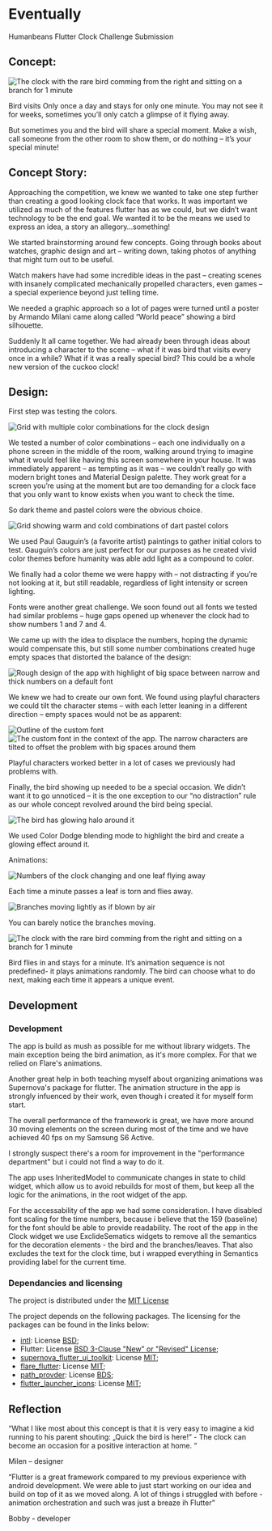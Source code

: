 # Eventually

Humanbeans Flutter Clock Challenge Submission

## Concept:

![The clock with the rare bird comming from the right and sitting on a branch for 1 minute](https://humanbeans.dev/1_Bird_Visit1.png)

Bird visits Only once a day and stays for only one minute. You may not see it for weeks, sometimes you’ll only catch a glimpse of it flying away.

But sometimes you and the bird will share a special moment. Make a wish, call someone from the other room to show them, or do nothing – it’s your special minute!

## Concept Story:

Approaching the competition, we knew we wanted to take one step further than creating a good looking clock face that works. It was important we utilized as much of the features flutter has as we could, but we didn’t want technology to be the end goal.
We wanted it to be the means we used to express an idea, a story an allegory…something!

We started brainstorming around few concepts. Going through books about watches, graphic design and art – writing down, taking photos of anything that might turn out to be useful.

Watch makers have had some incredible ideas in the past – creating scenes with insanely complicated mechanically propelled characters, even games – a special experience beyond just telling time.

We needed a graphic approach so a lot of pages were turned until a poster by Armando Milani came along called “World peace” showing a bird silhouette.

Suddenly It all came together. We had already been through ideas about introducing a character to the scene – what if it was bird that visits every once in a while? What if it was a really special bird?
This could be a whole new version of the cuckoo clock!

## Design:

First step was testing the colors.

![Grid with multiple color combinations for the clock design](https://humanbeans.dev/3.png)

We tested a number of color combinations – each one individually on a phone screen in the middle of the room, walking around trying to imagine what it would feel like having this screen somewhere in your house. It was immediately apparent – as tempting as it was – we couldn’t really go with modern bright tones and Material Design palette. They work great for a screen you’re using at the moment but are too demanding for a clock face that you only want to know exists when you want to check the time.

So dark theme and pastel colors were the obvious choice.

![Grid showing warm and cold combinations of dart pastel colors](https://humanbeans.dev/4.png)

We used Paul Gauguin’s (a favorite artist) paintings to gather initial colors to test. Gauguin’s colors are just perfect for our purposes as he created vivid color themes before humanity was able add light as a compound to color.

We finally had a color theme we were happy with – not distracting if you’re not looking at it, but still readable, regardless of light intensity or screen lighting.

Fonts were another great challenge. We soon found out all fonts we tested had similar problems – huge gaps opened up whenever the clock had to show numbers 1 and 7 and 4.

We came up with the idea to displace the numbers, hoping the dynamic would compensate this, but still some number combinations created huge empty spaces that distorted the balance of the design:

![Rough design of the app with highlight of big space between narrow and thick numbers on a default font](https://humanbeans.dev/6.png)

We knew we had to create our own font. We found using playful characters we could tilt the character stems – with each letter leaning in a different direction – empty spaces would not be as apparent:

![Outline of the custom font](https://humanbeans.dev/5.png)
![The custom font in the context of the app. The narrow characters are tilted to offset the problem with big spaces around them](https://humanbeans.dev/7.png)

Playful characters worked better in a lot of cases we previously had problems with.

Finally, the bird showing up needed to be a special occasion. We didn’t want it to go unnoticed – it is the one exception to our “no distraction” rule as our whole concept revolved around the bird being special.

![The bird has glowing halo around it](https://humanbeans.dev/Bird_Glow.png)

We used Color Dodge blending mode to highlight the bird and create a glowing effect around it.

Animations:

![Numbers of the clock changing and one leaf flying away](https://humanbeans.dev/2_Leaf_Torn.gif)

Each time a minute passes a leaf is torn and flies away.

![Branches moving lightly as if blown by air](https://humanbeans.dev/3_Branches_Moving.gif)

You can barely notice the branches moving.

![The clock with the rare bird comming from the right and sitting on a branch for 1 minute](https://humanbeans.dev/1_Bird_Visit1.png)

Bird flies in and stays for a minute. It’s animation sequence is not predefined- it plays animations randomly. The bird can choose what to do next, making each time it appears a unique event.

## Development

### Development

The app is build as mush as possible for me without library widgets. The main exception being the bird animation, as it's more complex. For that we relied on Flare's animations.

Another great help in both teaching myself about organizing animations was Supernova's package for flutter. The animation structure in the app is strongly infuenced by their work, 
even though i created it for myself form start. 

The overall performance of the framework is great, we have more around 30 moving elements on the screen during most of the time and we have achieved 40 fps on my Samsung S6 Active.

I strongly suspect there's a room for improvement in the "performance department" but i could not find a way to do it. 

The app uses InheritedModel to communicate changes in state to child widget, which allow us to avoid rebuilds for most of them, but keep all the logic for the animations, in the
root widget of the app.

For the accessability of the app we had some consideration. I have disabled font scaling for the time numbers, because i believe that the 159 (baseline) for the font should be 
able to provide readability. The root of the app in the Clock widget we use ExclideSematics widgets to remove all the semantics for the decoration elements - the bird and the 
branches/leaves. That also excludes the text for the clock time, but i wrapped everything in Semantics providing label for the current time.

### Dependancies and licensing

The project is distributed under the [MIT License](https://github.com/brestnichki/humanbeans-clock/blob/master/LICENSE.md)

The project depends on the following packages. The licensing for the packages can be found in the links below:

* [intl](https://pub.dev/packages/intl): License [BSD](https://github.com/dart-lang/intl/blob/master/LICENSE);
* Flutter: License [BSD 3-Clause "New" or "Revised" License](https://github.com/flutter/flutter/blob/master/LICENSE);
* [supernova_flutter_ui_toolkit](https://pub.dev/packages/supernova_flutter_ui_toolkit): License [MIT](https://github.com/Supernova-Studio/flutter-ui-toolkit/blob/master/LICENSE);
* [flare_flutter](https://pub.dev/packages/flare_flutter): License [MIT](https://github.com/2d-inc/Flare-Flutter/blob/master/LICENSE);
* [path_provder](https://pub.dev/packages/path_provider): License [BDS](https://github.com/flutter/plugins/blob/master/packages/path_provider/LICENSE);
* [flutter_launcher_icons](https://pub.dev/packages/flutter_launcher_icons): License [MIT](https://github.com/fluttercommunity/flutter_launcher_icons/blob/master/LICENSE);

## Reflection

“What I like most about this concept is that it is very easy to imagine a kid running to his parent shouting: „Quick the bird is here!”  - The clock can become an occasion for a positive interaction at home. “

Milen – designer

“Flutter is a great framework compared to my previous experience with android development. We were able to just start working on our idea and build on top of it as we moved along. A lot of things i struggled with before - animation orchestration and such was
just a breaze ih Flutter”

Bobby - developer
